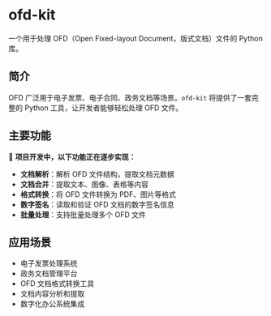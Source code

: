 # ofd-kit

一个用于处理 OFD（Open Fixed-layout Document，版式文档）文件的 Python 库。

## 简介

OFD 广泛用于电子发票、电子合同、政务文档等场景。`ofd-kit` 将提供了一套完整的 Python 工具，让开发者能够轻松处理 OFD 文件。

## 主要功能

🚧 **项目开发中，以下功能正在逐步实现：**

- **文档解析**：解析 OFD 文件结构，提取文档元数据
- **文档合并**：提取文本、图像、表格等内容
- **格式转换**：将 OFD 文件转换为 PDF、图片等格式  
- **数字签名**：读取和验证 OFD 文档的数字签名信息
- **批量处理**：支持批量处理多个 OFD 文件

## 应用场景

- 电子发票处理系统
- 政务文档管理平台
- OFD 文档格式转换工具
- 文档内容分析和提取
- 数字化办公系统集成
